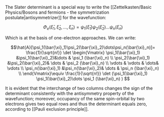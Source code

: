The Slater determinant is a special way to write the [[Zettelkasten/Basic Physics/Bosons and fermions - the symmetrization postulate|antisymmetrizer]] for the wavefunction:

$$\Phi_e( \bar{\xi}_1,\bar{\xi}_2,\dots,\bar{\xi}_n)=\psi_1(\bar{\xi}_1)\psi_2(\bar{\xi}_2)\dots\psi_n(\bar{\xi}_n)$$

Which is at the basis of one-electron approaches.
We can write:

$$\hat{A}[\psi_1(\bar{\xi}_1)\psi_2(\bar{\xi}_2)\dots\psi_n(\bar{\xi}_n)]= 
\frac{1}{\sqrt{n!}} \det 
\begin{Vmatrix}
\psi_1(\bar{\xi}_1) &\psi_1(\bar{\xi}_2)&\dots & \psi_1 (\bar{\xi}_n) \\
\psi_2(\bar{\xi}_1) &\psi_2(\bar{\xi}_2)& \dots & \psi_2 (\bar{\xi}_n) \\
\vdots & \vdots & \dots& \vdots \\
\psi_n(\bar{\xi}_1) &\psi_n(\bar{\xi}_2)& \dots & \psi_n (\bar{\xi}_n) \\
\end{Vmatrix}\equiv \frac{1}{\sqrt{n!}} \det (\psi_1(\bar{\xi}_1) \psi_1(\bar{\xi}_2)\dots \psi_1 (\bar{\xi}_n) )
$$

It is evident that the interchange of two columns changes the sign of the determinant consistently with the antisymmetry property of the wavefunction; moreover, occupancy of the same spin-orbital by two electrons gives two equal rows and thus the determinant equals zero, according to [[Pauli exclusion principle]].
